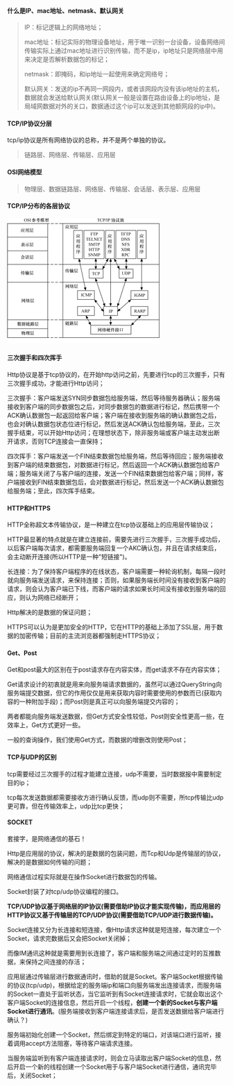 #### 什么是IP、mac地址、netmask、默认网关

> IP：标记逻辑上的网络地址；
>
> mac地址：标记实际的物理设备地址，用于唯一识别一台设备，设备网络间传输实际上通过mac地址进行识别传输，而不是ip，ip地址只是网络层中用来决定是否解析数据包的标记；
>
> netmask：即掩码，和ip地址一起使用来确定网络号；
>
> 默认网关：发送的ip不再同一网段内，或者该网段内没有该ip地址的主机，数据就会发送给默认网关\(默认网关一般是设置在路由设备上的ip地址，是局域网数据对外的关口，数据通过这个ip可以发送到其他额网段的ip中\)。

#### TCP/IP协议分层

tcp/ip协议是所有网络协议的总称，并不是两个单独的协议。

> 链路层、网络层、传输层、应用层

#### OSI网络模型

> 物理层、数据链路层、网络层、传输层、会话层、表示层、应用层

#### TCP/IP分布的各层协议

![](/assets/20180110204045937789.png)

#### 三次握手和四次挥手

Http协议是基于tcp协议的，在开始http访问之前，先要进行tcp的三次握手，只有三次握手成功，才能进行Http访问；

三次握手：客户端发送SYN同步数据包给服务端，然后等待服务器确认；服务端接收到客户端的同步数据包之后，对同步数据包的数据进行标记，然后携带一个ACK确认数据包一起返回给客户端；客户端在接收到服务端的确认数据包之后，也会对确认数据包状态位进行标记，然后发送ACK确认包给服务端，至此，三次握手结束，可以开始Http访问；在理想状态下，除非服务端或客户端主动发出断开请求，否则TCP连接会一直保持；

四次挥手：客户端发送一个FIN结束数据包给服务端，然后等待回应；服务端接收到客户端的结束数据包，对数据进行标记，然后返回一个ACK确认数据包给客户端；服务端关闭了与客户端的连接，发送一个FIN结束数据包给客户端；同样，客户端接收到FIN结束数据包后，会对数据进行标记，然后发送一个ACK确认数据包给服务端；至此，四次挥手结束。

#### HTTP和HTTPS

HTTP全称超文本传输协议，是一种建立在tcp协议基础上的应用层传输协议；

HTTP最显著的特点就是在建立连接前，需要先进行三次握手，三次握手成功后，以后客户端每次请求，都需要服务端回复一个AKC确认包，并且在请求结束后，会主动断开连接\(所以HTTP是一种"短链接"\)。

长连接：为了保持客户端程序的在线状态，客户端需要一种轮询机制，每隔一段时就向服务端发送请求，来保持连接；否则，如果服务端长时间没有接收到客户端的请求，则会认为客户端已下线，而客户端的请求如果长时间没有接收到服务端的回应，则认为网络已经断开；

Http解决的是数据的保证问题；



HTTPS可以认为是更加安全的HTTP，它在HTTP的基础上添加了SSL层，用于数据的加密传输；目前的主流浏览器都强制走HTTPS协议；



#### Get、Post

Get和post最大的区别在于post请求存在内容实体，而get请求不存在内容实体；

Get请求设计的初衷就是用来向服务端请求数据的，虽然可以通过QueryString向服务端提交数据，但它的作用仅仅是用来获取内容时需要使用的参数而已\(获取内容的一种附加手段\)；而Post则是真正可以向服务端提交内容的；

两者都能向服务端发送数据，但Get方式安全性较低，Post则安全性更高一些，在效率上，Get方式更好一些。

一般的查询操作，我们使用Get方式，而数据的增删改则使用Post；

#### TCP与UDP的区别

tcp需要经过三次握手的过程才能建立连接，udp不需要，当时数据报中需要制定目的ip；

tcp每次发送数据都需要接收方进行确认反馈，而udp则不需要，所tcp传输比udp更可靠，但在传输效率上，udp比tcp更快；

#### SOCKET

套接字，是网络通信的基石！

Http是应用层的协议，解决的是数据的包装问题，而Tcp和Udp是传输层的协议，解决的是数据如何传输的问题；

网络通信过程实际就是在操作Socket进行数据包的传输。

Socket封装了对tcp/udp协议编程的接口。

**TCP/UDP协议基于网络层的IP协议\(需要借助IP协议才能实现传输\)，而应用层的HTTP协议又基于传输层的TCP/UDP协议\(需要借助TCP/UDP进行数据传输\)。**

Socket连接又分为长连接和短连接，像Http请求这种就是短连接，每次建立一个Socket，请求完数据后又会把Socket关闭掉；

而像IM通讯这种就是需要用到长连接了，客户端和服务端之间通过定时的互推数据，来保持之间连接的存活；

应用层通过传输层进行数据通讯时，借助的就是Socket。客户端Socket根据传输的协议\(tcp/udp\)，根据给定的服务端ip和端口向服务端发出连接请求，而服务端的Socket一直处于监听状态，当它监听到有Socket连接请求时，它就会取出这个客户端Socket的连接信息，然后开启一个线程，**创建一个新的Socket与客户端Socket进行通讯**。\(服务端接收到客户端连接请求后，是否发送数据给客户端进行确认？\)

服务端初始化创建一个Socket，然后绑定到特定的端口，对该端口进行监听，接着调用accept方法阻塞，等待客户端请求连接。

当服务端监听到有客户端连接请求时，则会立马读取出客户端Socket的信息，然后开启一个新的线程创建一个Socket用于与客户端Socket进行通信，通讯完毕后，关闭Socket；

